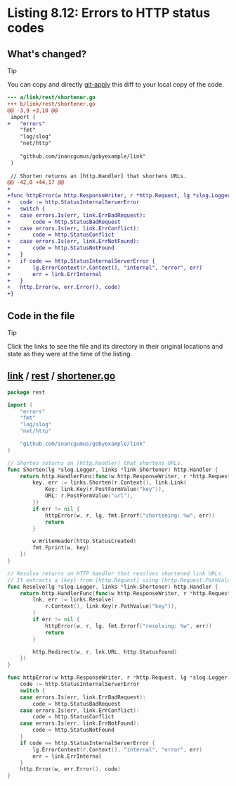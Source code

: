 # Listing 8.12: Errors to HTTP status codes

## What's changed?

> [!TIP]
> You can copy and directly [git-apply](https://tldr.inbrowser.app/pages/common/git-apply) this diff to your local copy of the code.

```diff
--- a/link/rest/shortener.go
+++ b/link/rest/shortener.go
@@ -3,9 +3,10 @@
 import (
+	"errors"
 	"fmt"
 	"log/slog"
 	"net/http"
 
 	"github.com/inancgumus/gobyexample/link"
 )
 
 // Shorten returns an [http.Handler] that shortens URLs.
@@ -42,0 +44,17 @@
+
+func httpError(w http.ResponseWriter, r *http.Request, lg *slog.Logger, err error) {
+	code := http.StatusInternalServerError
+	switch {
+	case errors.Is(err, link.ErrBadRequest):
+		code = http.StatusBadRequest
+	case errors.Is(err, link.ErrConflict):
+		code = http.StatusConflict
+	case errors.Is(err, link.ErrNotFound):
+		code = http.StatusNotFound
+	}
+	if code == http.StatusInternalServerError {
+		lg.ErrorContext(r.Context(), "internal", "error", err)
+		err = link.ErrInternal
+	}
+	http.Error(w, err.Error(), code)
+}

```
## Code in the file

> [!TIP]
> Click the links to see the file and its directory in their original locations and state as they were at the time of the listing.

## [link](https://github.com/inancgumus/gobyexample/blob/d8366b40fa40afca5ae18bf5f89f9e535a69ecae/link) / [rest](https://github.com/inancgumus/gobyexample/blob/d8366b40fa40afca5ae18bf5f89f9e535a69ecae/link/rest) / [shortener.go](https://github.com/inancgumus/gobyexample/blob/d8366b40fa40afca5ae18bf5f89f9e535a69ecae/link/rest/shortener.go)

```go
package rest

import (
	"errors"
	"fmt"
	"log/slog"
	"net/http"

	"github.com/inancgumus/gobyexample/link"
)

// Shorten returns an [http.Handler] that shortens URLs.
func Shorten(lg *slog.Logger, links *link.Shortener) http.Handler {
	return http.HandlerFunc(func(w http.ResponseWriter, r *http.Request) {
		key, err := links.Shorten(r.Context(), link.Link{
			Key: link.Key(r.PostFormValue("key")),
			URL: r.PostFormValue("url"),
		})
		if err != nil {
			httpError(w, r, lg, fmt.Errorf("shortening: %w", err))
			return
		}

		w.WriteHeader(http.StatusCreated)
		fmt.Fprint(w, key)
	})
}

// Resolve returns an HTTP handler that resolves shortened link URLs.
// It extracts a {key} from [http.Request] using [http.Request.PathValue].
func Resolve(lg *slog.Logger, links *link.Shortener) http.Handler {
	return http.HandlerFunc(func(w http.ResponseWriter, r *http.Request) {
		lnk, err := links.Resolve(
			r.Context(), link.Key(r.PathValue("key")),
		)
		if err != nil {
			httpError(w, r, lg, fmt.Errorf("resolving: %w", err))
			return
		}

		http.Redirect(w, r, lnk.URL, http.StatusFound)
	})
}

func httpError(w http.ResponseWriter, r *http.Request, lg *slog.Logger, err error) {
	code := http.StatusInternalServerError
	switch {
	case errors.Is(err, link.ErrBadRequest):
		code = http.StatusBadRequest
	case errors.Is(err, link.ErrConflict):
		code = http.StatusConflict
	case errors.Is(err, link.ErrNotFound):
		code = http.StatusNotFound
	}
	if code == http.StatusInternalServerError {
		lg.ErrorContext(r.Context(), "internal", "error", err)
		err = link.ErrInternal
	}
	http.Error(w, err.Error(), code)
}
```

